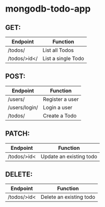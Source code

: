 # mongodb-todo-app

## GET:

Endpoint | Function
--------- | ----------
/todos/ | List all Todos
/todos/>id</| List a single Todo

## POST:

Endpoint | Function
--------- | ---------
/users/ | Register a user
/users/login/ | Login a user
/todos/ | Create a Todo

## PATCH:

Endpoint | Function
--------- | ----------
/todos/>id< | Update an existing todo

## DELETE:

Endpoint | Function
--------- | ----------
/todos/>id< | Delete an existing todo

